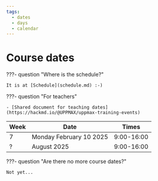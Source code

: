```yaml
---
tags:
  - dates
  - days
  - calendar
---
```


# Course dates

???- question "Where is the schedule?"

    It is at [Schedule](schedule.md) :-)

???- question "For teachers"

    - [Shared document for teaching dates](https://hackmd.io/@UPPMAX/uppmax-training-events)

Week|Date                   |Times
----|-----------------------|-----------
7   |Monday February 10 2025|9:00-16:00
?   |August 2025            |9:00-16:00

???- question "Are there no more course dates?"

    Not yet...

